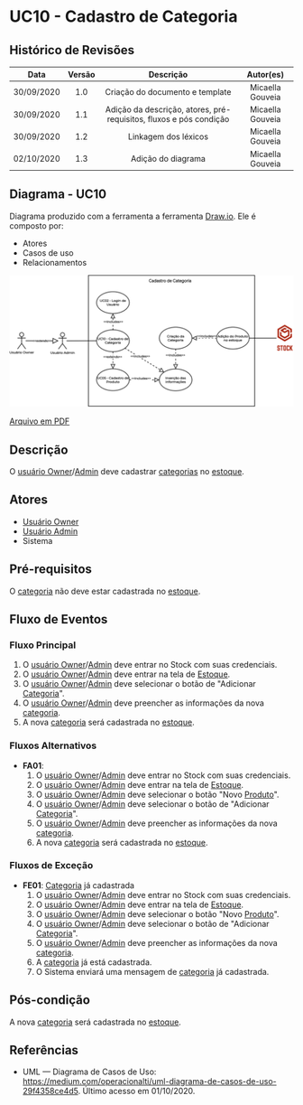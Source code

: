 # UC10 - Cadastro de Categoria

## Histórico de Revisões

| Data | Versão | Descrição | Autor(es) |
|:----:|:------:|:---------:|:---------:|
| 30/09/2020 | 1.0 | Criação do documento e template | Micaella Gouveia |
| 30/09/2020 | 1.1 | Adição da descrição, atores, pré-requisitos, fluxos e pós condição | Micaella Gouveia |
| 30/09/2020 | 1.2 | Linkagem dos léxicos | Micaella Gouveia |
| 02/10/2020 | 1.3 | Adição do diagrama | Micaella Gouveia |

## Diagrama - UC10
Diagrama produzido com a ferramenta a ferramenta [Draw.io](https://app.diagrams.net/). Ele é composto por:
* Atores
* Casos de uso
* Relacionamentos

![caso 10](../../../assets/diagramas/casosUso/caso10.png)

<a href="https://unbarqdsw.github.io/2020.1_G12_Stock/assets/pdf/diagramas/casosUso/caso10.pdf">Arquivo em PDF</a>

## Descrição
O [usuário Owner](Modeling/objeto?id=Owner)/[Admin](Modeling/objeto?id=Admin) deve cadastrar [categorias](Modeling/objeto?id=Tag) no [estoque](Modeling/objeto?id=Estoque).

## Atores
* [Usuário Owner](Modeling/objeto?id=Owner)
* [Usuário Admin](Modeling/objeto?id=Admin)
* Sistema

## Pré-requisitos
O [categoria](Modeling/objeto?id=Tag) não deve estar cadastrada no [estoque](Modeling/objeto?id=Estoque).

## Fluxo de Eventos
### Fluxo Principal
1. O [usuário Owner](Modeling/objeto?id=Owner)/[Admin](Modeling/objeto?id=Admin) deve entrar no Stock com suas credenciais.
2. O [usuário Owner](Modeling/objeto?id=Owner)/[Admin](Modeling/objeto?id=Admin) deve entrar na tela de [Estoque](Modeling/objeto?id=Estoque).
3. O [usuário Owner](Modeling/objeto?id=Owner)/[Admin](Modeling/objeto?id=Admin) deve selecionar o botão de "Adicionar [Categoria](Modeling/objeto?id=Tag)".
4. O [usuário Owner](Modeling/objeto?id=Owner)/[Admin](Modeling/objeto?id=Admin) deve preencher as informações da nova [categoria](Modeling/objeto?id=Tag).
5. A nova [categoria](Modeling/objeto?id=Tag) será cadastrada no [estoque](Modeling/objeto?id=Estoque).

### Fluxos Alternativos
* **FA01**:
    1. O [usuário Owner](Modeling/objeto?id=Owner)/[Admin](Modeling/objeto?id=Admin) deve entrar no Stock com suas credenciais.
    2. O [usuário Owner](Modeling/objeto?id=Owner)/[Admin](Modeling/objeto?id=Admin) deve entrar na tela de [Estoque](Modeling/objeto?id=Estoque).
    3. O [usuário Owner](Modeling/objeto?id=Owner)/[Admin](Modeling/objeto?id=Admin) deve selecionar o botão "Novo [Produto](Modeling/objeto?id=Produto)".
    4. O [usuário Owner](Modeling/objeto?id=Owner)/[Admin](Modeling/objeto?id=Admin) deve selecionar o botão de "Adicionar [Categoria](Modeling/objeto?id=Tag)".
    5. O [usuário Owner](Modeling/objeto?id=Owner)/[Admin](Modeling/objeto?id=Admin) deve preencher as informações da nova [categoria](Modeling/objeto?id=Tag).
    6. A nova [categoria](Modeling/objeto?id=Tag) será cadastrada no [estoque](Modeling/objeto?id=Estoque).

### Fluxos de Exceção
* **FE01**: [Categoria](Modeling/objeto?id=Tag) já cadastrada
    1. O [usuário Owner](Modeling/objeto?id=Owner)/[Admin](Modeling/objeto?id=Admin) deve entrar no Stock com suas credenciais.
    2. O [usuário Owner](Modeling/objeto?id=Owner)/[Admin](Modeling/objeto?id=Admin) deve entrar na tela de [Estoque](Modeling/objeto?id=Estoque).
    3. O [usuário Owner](Modeling/objeto?id=Owner)/[Admin](Modeling/objeto?id=Admin) deve selecionar o botão "Novo [Produto](Modeling/objeto?id=Produto)".
    4. O [usuário Owner](Modeling/objeto?id=Owner)/[Admin](Modeling/objeto?id=Admin) deve selecionar o botão de "Adicionar [Categoria](Modeling/objeto?id=Tag)".
    5. O [usuário Owner](Modeling/objeto?id=Owner)/[Admin](Modeling/objeto?id=Admin) deve preencher as informações da nova [categoria](Modeling/objeto?id=Tag).
    5. A [categoria](Modeling/objeto?id=Tag) já está cadastrada.
    6. O Sistema enviará uma mensagem de [categoria](Modeling/objeto?id=Tag) já cadastrada.

## Pós-condição
 A nova [categoria](Modeling/objeto?id=Tag) será cadastrada no [estoque](Modeling/objeto?id=Estoque).

## Referências
* UML — Diagrama de Casos de Uso: <https://medium.com/operacionalti/uml-diagrama-de-casos-de-uso-29f4358ce4d5>. Último acesso em 01/10/2020.